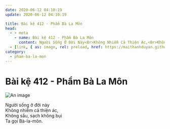 ```yaml
---
date: 2020-06-12 04:10:19
update: 2020-06-12 04:10:19

title: Bài kệ 412 - Phẩm Bà La Môn
head:
  - - meta
    - name: Bài kệ 412 - Phẩm Bà La Môn
      content: Người Sống Ở Đời Này<Br>Không Nhiễm Cả Thiện Ác,<Br>Không Sầu, Sạch Không Bụi<Br>Ta Gọi Bà-La-Môn.<Br>
  - [link, { as: image, rel: preload, href: https://maithanhduyan.github.io/kinh-phap-cu/img/pham-ba-la-mon/pham-ba-la-mon-412.jpg }]
category:
  - pham-ba-la-mon
---
```


# Bài kệ 412 - Phẩm Bà La Môn

![An image](/img/pham-ba-la-mon/pham-ba-la-mon-412.jpg)

Người sống ở đời này<br>Không nhiễm cả thiện ác,<br>Không sầu, sạch không bụi<br>Ta gọi Bà-la-môn.<br>
